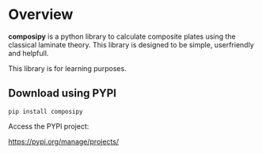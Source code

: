 # Overview

**composipy** is a python library to calculate composite plates using the classical laminate theory. This library is designed to be simple, userfriendly and helpfull.

This library is for learning purposes. 


## Download using PYPI
```shell
pip install composipy
```

Access the PYPI project:

https://pypi.org/manage/projects/

